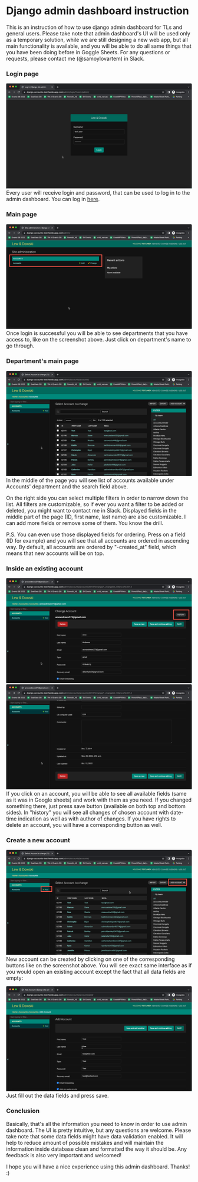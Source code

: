 # Django admin dashboard instruction

This is an instruction of how to use django admin dashboard for TLs and general users. Please take note that admin dashboard's UI will be used only as a temporary solution, while we are still designing a new web app, but all main functionality is available, and you will be able to do all same things that you have been doing before in Goggle Sheets. For any questions or requests, please contact me (@samoylovartem) in Slack.


### Login page
![img.png](img.png)
Every user will receive login and password, that can be used to log in to the admin dashboard. You can log in [here](https://django-accounts-test.herokuapp.com/admin/).

### Main page
![img_1.png](img_1.png)
Once login is successful you will be able to see departments that you have access to, like on the screenshot above. Just click on department's name to go through.

### Department's main page
![img_2.png](img_2.png)
In the middle of the page you will see list of accounts available under Accounts' department and the search field above.

On the right side you can select multiple filters in order to narrow down the list. All filters are customizable, so if ever you want a filter to be added or deleted, you might want to contact me in Slack. Displayed fields in the middle part of the page (ID, first name, last name) are also customizable. I can add more fields or remove some of them. You know the drill.

P.S. You can even use those displayed fields for ordering. Press on a field (ID for example) and you will see that all accounts are ordered in ascending way. By default, all accounts are ordered by "-created_at" field, which means that new accounts will be on top.

### Inside an existing account
![img_3.png](img_3.png)
![img_4.png](img_4.png)
If you click on an account, you will be able to see all available fields (same as it was in Google sheets) and work with them as you need. If you changed something there, just press save button (available on both top and bottom sides). In "history" you will see all changes of chosen account with date-time indication as well as with author of changes. If you have rights to delete an account, you will have a corresponding button as well.

### Create a new account
![img_5.png](img_5.png)
New account can be created by clicking on one of the corresponding buttons like on the screenshot above. You will see exact same interface as if you would open an existing account except the fact that all data fields are empty:

![img_6.png](img_6.png)
Just fill out the data fields and press save.

### Conclusion
Basically, that's all the information you need to know in order to use admin dashboard. The UI is pretty intuitive, but any questions are welcome.
Please take note that some data fields might have data validation enabled. It will help to reduce amount of possible mistakes and will maintain the information inside database clean and formatted the way it should be.
Any feedback is also very important and welcomed!

I hope you will have a nice experience using this admin dashboard.
Thanks! :)
